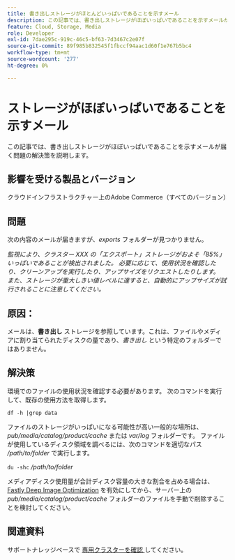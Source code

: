 ```yaml
---
title: 書き出しストレージがほとんどいっぱいであることを示すメール
description: この記事では、書き出しストレージがほぼいっぱいであることを示すメールが届く問題の解決策を説明します。
feature: Cloud, Storage, Media
role: Developer
exl-id: 7dae295c-919c-46c5-bf63-7d3467c2e07f
source-git-commit: 89f985b832545f1fbccf94aac1d60f1e767b5bc4
workflow-type: tm+mt
source-wordcount: '277'
ht-degree: 0%

---
```


# ストレージがほぼいっぱいであることを示すメール

この記事では、書き出しストレージがほぼいっぱいであることを示すメールが届く問題の解決策を説明します。

## 影響を受ける製品とバージョン

クラウドインフラストラクチャー上のAdobe Commerce（すべてのバージョン）

## 問題

次の内容のメールが届きますが、*exports* フォルダーが見つかりません。

*監視により、クラスター XXX の「エクスポート」ストレージがおよそ「85%」いっぱいであることが検出されました。*
*必要に応じて、使用状況を確認したり、クリーンアップを実行したり、アップサイズをリクエストしたりします。*
*また、ストレージが重大しきい値レベルに達すると、自動的にアップサイズが試行されることに注意してください。*

## 原因：

メールは、**書き出し** ストレージを参照しています。これは、ファイルやメディアに割り当てられたディスクの量であり、*書き出し* という特定のフォルダーではありません。

## 解決策

環境でのファイルの使用状況を確認する必要があります。 次のコマンドを実行して、既存の使用方法を取得します。

`df -h |grep data`

ファイルのストレージがいっぱいになる可能性が高い一般的な場所は、*pub/media/catalog/product/cache* または *var/log* フォルダーです。 ファイルが使用しているディスク領域を調べるには、次のコマンドを適切なパス */path/to/folder* で実行します。

`du -shc` */path/to/folder*

メディアディスク使用量が合計ディスク容量の大きな割合を占める場合は、[Fastly Deep Image Optimization](https://experienceleague.adobe.com/ja/docs/commerce-cloud-service/user-guide/cdn/fastly-image-optimization#deep-image-optimization) を有効にしてから、サーバー上の *pub/media/catalog/product/cache* フォルダーのファイルを手動で削除することを検討してください。

## 関連資料

サポートナレッジベースで [ 専用クラスターを確認 ](https://experienceleague.adobe.com/ja/docs/commerce-cloud-service/user-guide/develop/storage/manage-disk-space#check-dedicated-clusters) してください。
